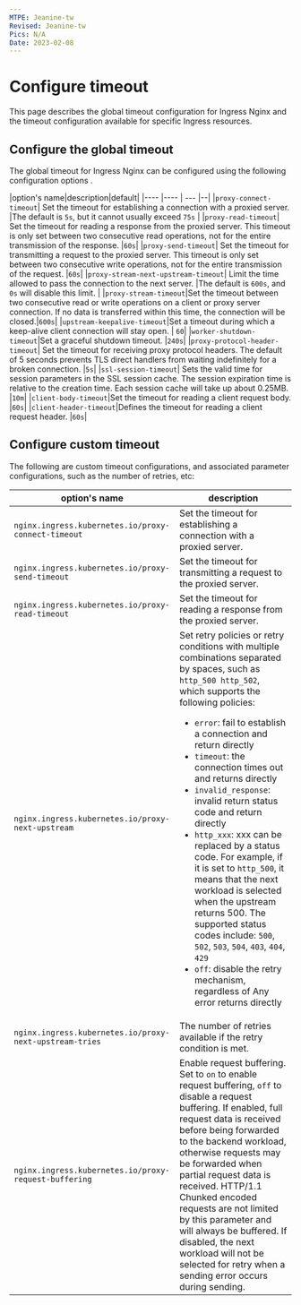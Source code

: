 ```yaml
---
MTPE: Jeanine-tw
Revised: Jeanine-tw
Pics: N/A
Date: 2023-02-08
---
```


# Configure timeout

This page describes the global timeout configuration for Ingress Nginx and the timeout configuration available for specific Ingress resources.

## Configure the global timeout

The global timeout for Ingress Nginx can be configured using the following configuration options .

|option's name|description|default|
|---- |---- | --- |--|
|`proxy-connect-timeout`| Set the timeout for establishing a connection with a proxied server. |The default is `5s`, but it cannot usually exceed  `75s` |
|`proxy-read-timeout`| Set the timeout for reading a response from the proxied server. This timeout is only set between two consecutive read operations, not for the entire transmission of the response. |`60s`|
|`proxy-send-timeout`| Set the timeout for transmitting a request to the proxied server.  This timeout is only set between two consecutive write operations, not for the entire transmission of the request. |`60s`|
|`proxy-stream-next-upstream-timeout`| Limit the time allowed to pass the connection to the next server. |The default is `600s`,  and `0s` will disable this limit. |
|`proxy-stream-timeout`|Set the timeout between two consecutive read or write operations on a client or proxy server connection. If no data is transferred within this time, the connection will be closed.|`600s`|
|`upstream-keepalive-timeout`|Set a timeout during which a keep-alive client connection will stay open. | `60`|
|`worker-shutdown-timeout`|Set a graceful shutdown timeout. |`240s`|
|`proxy-protocol-header-timeout`| Set the timeout for receiving proxy protocol headers. The default of 5 seconds prevents TLS direct handlers from waiting indefinitely for a broken connection. |`5s`|
|`ssl-session-timeout`| Sets the valid time for session parameters in the SSL session cache. The session expiration time is relative to the creation time. Each session cache will take up about 0.25MB. |`10m`|
|`client-body-timeout`|Set the timeout for reading a client request body. |`60s`|
|`client-header-timeout`|Defines the timeout for reading a client request header. |`60s`|

## Configure custom timeout

The following are custom timeout configurations, and associated parameter configurations, such as the number of retries, etc:

|option's name|description|
| ---- |---- |
|`nginx.ingress.kubernetes.io/proxy-connect-timeout`| Set the timeout for establishing a connection with a proxied server. |
|`nginx.ingress.kubernetes.io/proxy-send-timeout`| Set the timeout for transmitting a request to the proxied server. |
| `nginx.ingress.kubernetes.io/proxy-read-timeout` | Set the timeout for reading a response from the proxied server. |
|`nginx.ingress.kubernetes.io/proxy-next-upstream`|Set retry policies or retry conditions with multiple combinations separated by spaces, such as `http_500 http_502`, which supports the following policies: <ul> <li>`error`: fail to establish a connection and return directly</li><li>`timeout`: the connection times out and returns directly</li><li>`invalid_response`: invalid return status code and return directly</li ><li>`http_xxx`: xxx can be replaced by a status code. For example, if it is set to `http_500`, it means that the next workload is selected when the upstream returns 500. The supported status codes include: `500`, `502`, `503`, `504`, `403`, `404`, `429`</li><li>`off`: disable the retry mechanism, regardless of Any error returns directly</li></ul>|
|`nginx.ingress.kubernetes.io/proxy-next-upstream-tries`| The number of retries available if the retry condition is met. |
|`nginx.ingress.kubernetes.io/proxy-request-buffering`| Enable request buffering. Set to `on` to enable request buffering, `off` to disable a request buffering. If enabled, full request data is received before being forwarded to the backend workload, otherwise requests may be forwarded when partial request data is received. HTTP/1.1 Chunked encoded requests are not limited by this parameter and will always be buffered. If disabled, the next workload will not be selected for retry when a sending error occurs during sending. |
